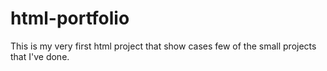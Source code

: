 # html-portfolio
This is my very first html project that show cases few of the small projects that I've done.

